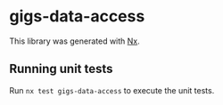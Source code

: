 # gigs-data-access

This library was generated with [Nx](https://nx.dev).

## Running unit tests

Run `nx test gigs-data-access` to execute the unit tests.
